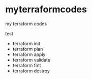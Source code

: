 # myterraformcodes
my terraform codes

test
- terraform init
- terraform plan
- terraform apply
- terraform validate
- terraform fmt
- terraform destroy
